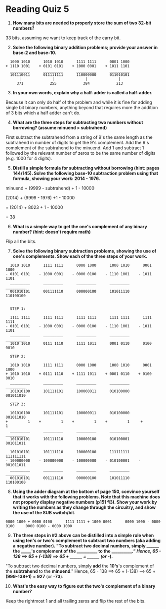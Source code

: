 # Reading Quiz 5

1. **How many bits are needed to properly store the sum of two 32-bit numbers?**

  33 bits, assuming we want to keep track of the carry bit.

2. **Solve the following binary addition problems; provide your answer in base-2 and base-10.**

```
  1000 1010      1010 1010      1111 1111      0001 1000
+ 1110 1001    + 0101 0101    + 1000 0001    + 1011 1101
  _________      _________      _________      _________
  101110011      011111111      110000000      011010101
      |              |              |              |       
     371            255            384            213
```

3. **In your own words, explain why a half-adder is called a half-adder.**

  Because it can only do half of the problem and while it is fine for adding single bit binary numbers, anything beyond that requires more the addition of 3 bits which a half adder can't do.

4. **What are the three steps for subtracting two numbers without borrowing? (assume minuend > subtrahend)**

  First subtract the subtrahend from a string of 9's the same length as the subtrahend in number of digits to get the 9's complement. Add the 9's complement of the subtrahend to the minuend. Add 1 and subtract 1 followed by the relevant number of zeros to be the same number of digits (e.g. 1000 for 4 digits).

5. **Distill a simple formula for subtracting without borrowing (hint: pages 144/145). Solve the following base-10 subtraction problem using that formula, showing your work: 2014 - 1976.**

  minuend + (9999 - subtrahend) + 1 - 10000

  (2014) + (9999 - 1976) +1 - 10000

  = (2014) + 8023 + 1 - 10000

  = 38

6. **What is a simple way to get the one's complement of any binary number? (hint: doesn't require math)**

 Flip all the bits.

7. **Solve the following binary subtraction problems, showing the use of one's complements. Show each of the three steps of your work.**

```
  1010 1010      1111 1111      0000 1000      1000 1010      0001 1000
- 0101 0101    - 1000 0001    - 0000 0100    - 1110 1001    - 1011 1101
  _________      _________      _________      _________      _________
  001010101      001111110      000000100      101011110      110100100


  STEP 1:     

  1111 1111      1111 1111      1111 1111      1111 1111      1111 1111
- 0101 0101    - 1000 0001    - 0000 0100    - 1110 1001    - 1011 1101
  _________      _________      _________      _________      _________
  1010 1010      0111 1110      1111 1011      0001 0110      0100 0010

  STEP 2:

  1010 1010      1111 1111      0000 1000      1000 1010      0001 1000
+ 1010 1010    + 0111 1110    + 1111 1011    + 0001 0110    + 0100 0010
  _________      _________      _________      _________      _________
  101010100      101111101      100000011      010100000      001011010

  STEP 3:

  101010100      101111101      100000011      010100000      001011010
+         1    +         1    +         1    +         1     +        1
  _________      _________      _________      _________      _________
  101010101      101111110      100000100      010100001      001011011

  101010101      101111110      100000100      111111111      111111111
- 100000000    - 100000000    - 100000000    - 010100001    - 001011011
  _________      _________      _________      _________      _________
  001010101      001111110      000000100      101011110      110100100
```

8. **Using the adder diagram at the bottom of page 150, convince yourself that it works with the following problems. Note that this machine does not properly display negative numbers (p151 ¶3). Show your work by writing the numbers as they change through the circuitry, and show the use of the SUB switch/bit.**

```
0000 1000 + 0000 0100      1111 1111 + 1000 0001      0000 1000 - 0000 0100     0000 0100 - 0000 1000
```

9. **The three steps in \#2 above can be distilled into a simple rule when using ten's or two's complement to subtract two numbers (aka adding a negative number). "To subtract two decimal numbers, simply ______ the _____'s complement of the __________ to the _____________."  Hence, 65 - 138 ==> 65 + (-138) ==> 65 + ______ = ______ (or -___).**

 "To subtract two decimal numbers, simply **add** the **10's**'s complement of the **subtrahend** to the **minuend**."  Hence, 65 - 138 ==> 65 + (-138) ==> 65 + **(999-138+1)** = **927** (or -**73**).

10. **What's the easy way to figure out the two's complement of a binary number?**

 Keep the rightmost 1 and all trailing zeros and flip the rest of the bits.
